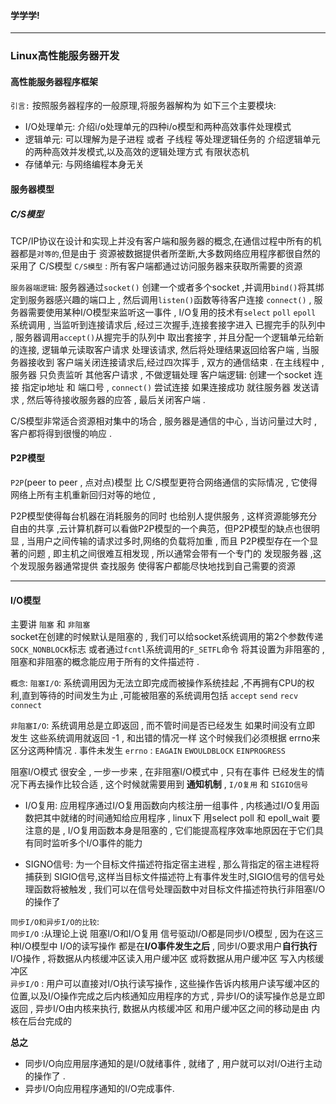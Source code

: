 #### 学学学!
***
### __Linux高性能服务器开发__
#### 高性能服务器程序框架  
`引言:` 按照服务器程序的一般原理,将服务器解构为 如下三个主要模块:  
 
*  I/O处理单元: 介绍i/o处理单元的四种i/o模型和两种高效事件处理模式  
*  逻辑单元: 可以理解为是子进程 或者 子线程 等处理逻辑任务的  介绍逻辑单元的两种高效并发模式,以及高效的逻辑处理方式 有限状态机  
*  存储单元: 与网络编程本身无关   

  
#### 服务器模型  
##### C/S模型
TCP/IP协议在设计和实现上并没有客户端和服务器的概念,在通信过程中所有的机器都是`对等的`,但是由于 资源被数据提供者所垄断,大多数网络应用程序都很自然的采用了 C/S模型
`C/S模型` : 所有客户端都通过访问服务器来获取所需要的资源






`服务器端逻辑`: 服务器通过`socket()` 创建一个或者多个socket ,并调用`bind()`将其绑定到服务器感兴趣的端口上 , 然后调用`listen()`函数等待客户连接 `connect()` , 服务器需要使用某种I/O模型来监听这一事件 , I/O复用的技术有`select` `poll` `epoll` 系统调用 , 当监听到连接请求后 ,经过三次握手,连接套接字进入 已握完手的队列中 ,  服务器调用`accept()`从握完手的队列中 取出套接字 , 并且分配一个逻辑单元给新的连接, 逻辑单元读取客户请求 处理该请求, 然后将处理结果返回给客户端 , 当服务器接收到 客户端关闭连接请求后,经过四次挥手 , 双方的通信结束 . 在主线程中 , 服务器 只负责监听 其他客户请求 , 不做逻辑处理 
客户端逻辑: 创建一个socket 连接 指定ip地址 和 端口号 , `connect()` 尝试连接 如果连接成功 就往服务器 发送请求 , 然后等待接收服务器的应答 , 最后关闭客户端 .

C/S模型非常适合资源相对集中的场合 , 服务器是通信的中心 , 当访问量过大时 , 客户都将得到很慢的响应 .

#### P2P模型
`P2P`(peer to peer , 点对点)模型 比 C/S模型更符合网络通信的实际情况 , 它使得 网络上所有主机重新回归对等的地位 ,




P2P模型使得每台机器在消耗服务的同时 也给别人提供服务 , 这样资源能够充分自由的共享 ,云计算机群可以看做P2P模型的一个典范，但P2P模型的缺点也很明显 , 当用户之间传输的请求过多时,网络的负载将加重 , 而且 P2P模型存在一个显著的问题 , 即主机之间很难互相发现 , 所以通常会带有一个专门的 发现服务器 ,这个发现服务器通常提供 查找服务 使得客户都能尽快地找到自己需要的资源

---    
 
#### I/O模型
主要讲 `阻塞` 和 `非阻塞`   
socket在创建的时候默认是阻塞的 , 我们可以给socket系统调用的第2个参数传递 `SOCK_NONBLOCK`标志 或者通过`fcntl`系统调用的`F_SETFL`命令 将其设置为非阻塞的 , 阻塞和非阻塞的概念能应用于所有的文件描述符 .

`概念`:
`阻塞I/O`: 系统调用因为无法立即完成而被操作系统挂起 ,不再拥有CPU的权利,直到等待的时间发生为止 ,可能被阻塞的系统调用包括 `accept` `send` `recv` `connect` 

`非阻塞I/O`: 系统调用总是立即返回 , 而不管时间是否已经发生 如果时间没有立即 发生 这些系统调用就返回 -1 , 和出错的情况一样 这个时候我们必须根据 errno来区分这两种情况 . 
事件未发生 `errno` : `EAGAIN`  `EWOULDBLOCK` `EINPROGRESS`

   
阻塞I/O模式 很安全 , 一步一步来 , 在非阻塞I/O模式中 , 只有在事件 已经发生的情况下再去操作比较合适 , 这个时候就需要用到 **通知机制** , `I/O复用` 和 `SIGIO信号` 


* I/O复用:
应用程序通过I/O复用函数向内核注册一组事件 , 内核通过I/O复用函数把其中就绪的时间通知给应用程序 , linux下 用select poll 和 epoll_wait 要注意的是 , I/O复用函数本身是阻塞的 , 它们能提高程序效率地原因在于它们具有同时监听多个I/O事件的能力 

* SIGNO信号:
为一个目标文件描述符指定宿主进程 , 那么背指定的宿主进程将捕获到 SIGIO信号,这样当目标文件描述符上有事件发生时,SIGIO信号的信号处理函数将被触发 , 我们可以在信号处理函数中对目标文件描述符执行非阻塞I/O的操作了 

`同步I/O和异步I/O的比较`:  
`同步I/O` :从理论上说 阻塞I/O和I/O复用 信号驱动I/O都是同步I/O模型 , 因为在这三种I/O模型中 I/O的读写操作 都是在**I/O事件发生之后** , 同步I/O要求用户**自行执行**I/O操作 , 将数据从内核缓冲区读入用户缓冲区 或将数据从用户缓冲区 写入内核缓冲区   
`异步I/O` : 用户可以直接对I/O执行读写操作 , 这些操作告诉内核用户读写缓冲区的位置,以及I/O操作完成之后内核通知应用程序的方式 , 异步I/O的读写操作总是立即返回 , 异步I/O由内核来执行, 数据从内核缓冲区 和用户缓冲区之间的移动是由 内核在后台完成的 

__总之__   
* 同步I/O向应用层序通知的是I/O就绪事件 , 就绪了 , 用户就可以对I/O进行主动的操作了 .  
* 异步I/O向应用程序通知的I/O完成事件.  

















